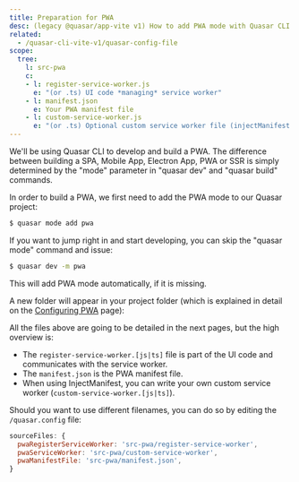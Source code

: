 ```yaml
---
title: Preparation for PWA
desc: (legacy @quasar/app-vite v1) How to add PWA mode with Quasar CLI.
related:
  - /quasar-cli-vite-v1/quasar-config-file
scope:
  tree:
    l: src-pwa
    c:
    - l: register-service-worker.js
      e: "(or .ts) UI code *managing* service worker"
    - l: manifest.json
      e: Your PWA manifest file
    - l: custom-service-worker.js
      e: "(or .ts) Optional custom service worker file (injectManifest mode ONLY)"
---
```


We'll be using Quasar CLI to develop and build a PWA. The difference between building a SPA, Mobile App, Electron App, PWA or SSR is simply determined by the "mode" parameter in "quasar dev" and "quasar build" commands.

In order to build a PWA, we first need to add the PWA mode to our Quasar project:

```bash
$ quasar mode add pwa
```

If you want to jump right in and start developing, you can skip the "quasar mode" command and issue:

```bash
$ quasar dev -m pwa
```

This will add PWA mode automatically, if it is missing.

A new folder will appear in your project folder (which is explained in detail on the [Configuring PWA](/quasar-cli-vite-v1/developing-pwa/configuring-pwa) page):

<DocTree :def="scope.tree" />

All the files above are going to be detailed in the next pages, but the high overview is:

* The `register-service-worker.[js|ts]` file is part of the UI code and communicates with the service worker.
* The `manifest.json` is the PWA manifest file.
* When using InjectManifest, you can write your own custom service worker (`custom-service-worker.[js|ts]`).

Should you want to use different filenames, you can do so by editing the `/quasar.config` file:

```js /quasar.config file
sourceFiles: {
  pwaRegisterServiceWorker: 'src-pwa/register-service-worker',
  pwaServiceWorker: 'src-pwa/custom-service-worker',
  pwaManifestFile: 'src-pwa/manifest.json',
}
```
